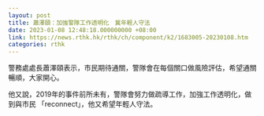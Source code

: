 ```yaml
---
layout: post
title: 蕭澤頤：加強警隊工作透明化　冀年輕人守法
date: 2023-01-08 12:48:18.000000000 +08:00
link: https://news.rthk.hk/rthk/ch/component/k2/1683005-20230108.htm
categories: rthk
---
```


警務處處長蕭澤頤表示，市民期待通關，警隊會在每個關口做風險評估，希望通關暢順，大家開心。

他又說，2019年的事件前所未有，警隊會努力做疏導工作，加強工作透明化，做到與市民 「reconnect」，他又希望年輕人守法。
